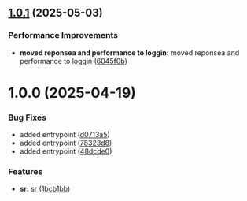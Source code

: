 ## [1.0.1](https://github.com/leocodeio-njs/njs-logging/compare/v1.0.0...v1.0.1) (2025-05-03)


### Performance Improvements

* **moved reponsea and performance to loggin:** moved reponsea and performance to loggin ([6045f0b](https://github.com/leocodeio-njs/njs-logging/commit/6045f0bc6423cb36f84cc6e08bfd53500ae37aee))

# 1.0.0 (2025-04-19)


### Bug Fixes

* added entrypoint ([d0713a5](https://github.com/leocodeio-njs/njs-logging/commit/d0713a58c6914f25173ec7c09d47628e0db0212f))
* added entrypoint ([78323d8](https://github.com/leocodeio-njs/njs-logging/commit/78323d8bd14e10db2c1a9ab76169e9565df4561f))
* added entrypoint ([48dcde0](https://github.com/leocodeio-njs/njs-logging/commit/48dcde051a8d43e7c9fba1cc992d30caf64184b6))


### Features

* **sr:** sr ([1bcb1bb](https://github.com/leocodeio-njs/njs-logging/commit/1bcb1bb4d03a59f8e0556b4ffb7a5c5a8fd2968c))
